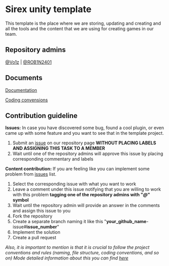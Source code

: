 # Sirex unity template
This template is the place where we are storing, updating and creating and all 
the tools and the content that we are using for creating games in our team.

## Repository admins
[@Vo1z](https://github.com/Vo1z) |
[@ROB1N2401](https://github.com/ROB1N2401)

## Documents
[Documentation](https://docs.google.com/document/d/1tKxvLuNqMoj280129G31g7DoX1CyjMZxtyQV2qkPWxA/edit?usp=sharing)

[Coding convensions](https://docs.google.com/document/d/1y2nNlcCmhwf6LQssMO8SoiNyPhy96XPLbsdxbT7H0Sc/edit?usp=sharing)

## Contribution guideline
**Issues:**
In case you have discovered some bug, found a cool plugin, or even came up with some
feature and you want to see that in the template project.

1. Submit an [issue](https://github.com/Sirex-production/sirex-template/issues) on our repository page **WITHOUT PLACING LABELS AND ASSIGNING THIS TASK TO A MEMBER**
2. Wait until one of the repository admins will approve this issue by placing corresponding commentary and labels

**Content contribution:**
If you are feeling like you can implement some problem from [issues](https://github.com/Sirex-production/sirex-template/issues) list.
1. Select the corresponding issue with what you want to work
2. Leave a comment under this issue notifying that you are willing to work with  this problem **tagging one of the repository admins with "_@_" symbol**
3. Wait until the repository admin will provide an answer in the comments and assign this issue to you
4. Fork the repository
5. Create a separate branch naming it like this "**your_github_name**-issue#**issue_number**"
6. Implement the solution
7. Create a pull request

_Also, it is important to mention is that it is crucial to follow the project conventions and rules (naming, file structure, coding conventions, and so on)
Mode detailed information about this you can find [here](https://docs.google.com/document/d/1y2nNlcCmhwf6LQssMO8SoiNyPhy96XPLbsdxbT7H0Sc/edit?usp=sharing)_
